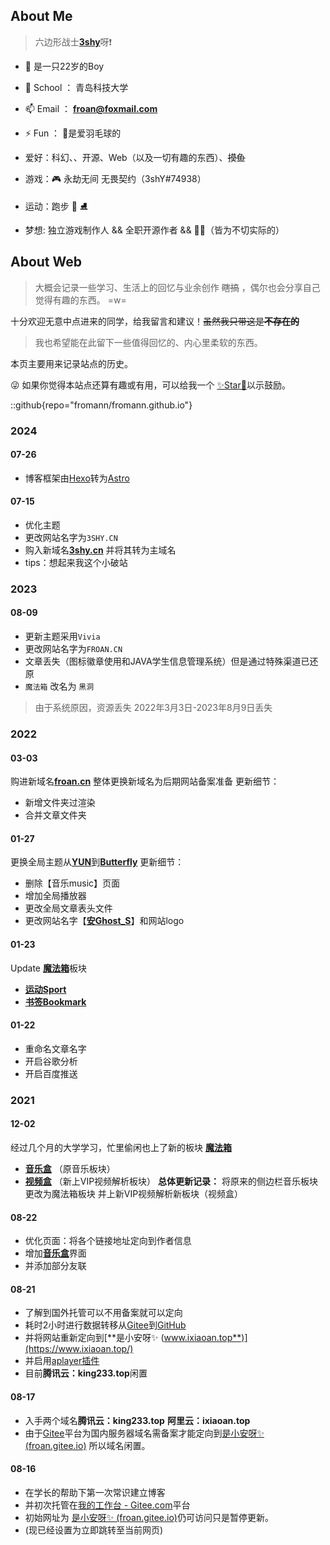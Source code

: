 ## About Me
> 六边形战士[**3shy**](https://github.com/fromann/)呀❗

- 👦 是一只22岁的Boy
- 🏫 School ： 青岛科技大学
- 📫 Email ： [**froan@foxmail.com**](mailto:froan@foxmail.com)
- ⚡ Fun ： 🏸是爱羽毛球的

- 爱好：科幻、、开源、Web（以及一切有趣的东西）、~~摸鱼~~
- 游戏：🎮 永劫无间 无畏契约（3shY#74938）
- 运动：跑步 🏸 ⛸
- 梦想: 独立游戏制作人 && 全职开源作者 && 🦸‍♂️（皆为不切实际的）

## About Web
>
> 大概会记录一些学习、生活上的回忆与业余创作 ~~瞎搞~~ ，偶尔也会分享自己觉得有趣的东西。 =w=


十分欢迎无意中点进来的同学，给我留言和建议！~~虽然我只带这是**不存在的**~~

> 我也希望能在此留下一些值得回忆的、内心里柔软的东西。

本页主要用来记录站点的历史。

😜 如果你觉得本站点还算有趣或有用，可以给我一个 [✨Star🎉](https://github.com/fromann/fromann.github.io)以示鼓励。

::github{repo="fromann/fromann.github.io"}



### 2024

#### 07-26
- 博客框架由[Hexo](https://hexo.io/)转为[Astro](https://astro.build/)

#### 07-15
- 优化主题
- 更改网站名字为`3SHY.CN`
- 购入新域名[**3shy.cn**](https://3shy.cn) 并将其转为主域名
- tips：想起来我这个小破站

### 2023

#### 08-09
- 更新主题采用`Vivia`
- 更改网站名字为`FROAN.CN`
- 文章丢失（图标徽章使用和JAVA学生信息管理系统）但是通过特殊渠道已还原
- `魔法箱` 改名为 `黑洞`

> 由于系统原因，资源丢失 2022年3月3日-2023年8月9日丢失

### 2022

#### 03-03
购进新域名[**froan.cn**](https://froan.cn)
整体更换新域名为后期网站备案准备
更新细节：

- 新增文件夹过渲染
- 合并文章文件夹


#### 01-27
更换全局主题从[**YUN**](https://github.com/YunYouJun/hexo-theme-yun)到[**Butterfly**](https://github.com/jerryc127/hexo-theme-butterfly)
更新细节：

- 删除【音乐music】页面
- 增加全局播放器
- 更改全局文章表头文件
- 更改网站名字【[**安Ghost_S**](https://fromann.github.io)】和网站logo

#### 01-23
Update [**魔法箱**](https://ixiaoan.top/box/)板块
- [**运动Sport**](/../box/misport/)
- [**书签Bookmark**](/../box/bookmark/)

#### 01-22
- 重命名文章名字
- 开启谷歌分析
- 开启百度推送

### 2021
#### 12-02
经过几个月的大学学习，忙里偷闲也上了新的板块
[**魔法箱**](https://ixiaoan.top/box/)

- [**音乐盒**](https://ixiaoan.top/box/music/) （原音乐板块）
- [**视频盒**](https://ixiaoan.top/box/video/) （新上VIP视频解析板块）
  **总体更新记录：**
  ​ 将原来的侧边栏音乐板块更改为魔法箱板块
  ​ 并上新VIP视频解析新板块（视频盒）

#### 08-22
- 优化页面：将各个链接地址定向到作者信息
- 增加[**音乐盒**](/music)界面
- 并添加部分友联

#### 08-21
- 了解到国外托管可以不用备案就可以定向
- 耗时2小时进行数据转移从[Gitee](https://gitee.com/)到[GitHub](https://github.com/)
- 并将网站重新定向到[**是小安呀✨ (www.ixiaoan.top**)](https://www.ixiaoan.top/)
- 并启用[aplayer插件]()
- 目前**腾讯云：king233.top**闲置

#### 08-17
- 入手两个域名**腾讯云：king233.top** **阿里云：ixiaoan.top**
- 由于[Gitee](https://gitee.com/)平台为国内服务器域名需备案才能定向到[是小安呀✨
  (froan.gitee.io)](https://froan.gitee.io/)
  所以域名闲置。

#### 08-16
- 在学长的帮助下第一次常识建立博客
- 并初次托管在[我的工作台 - Gitee.com](https://gitee.com/)平台
- 初始网址为 [是小安呀✨ (froan.gitee.io)](https://froan.gitee.io/)仍可访问只是暂停更新。
- (现已经设置为立即跳转至当前网页)


